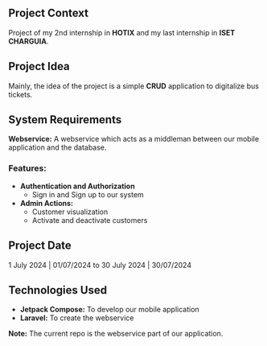 ## Project Context
Project of my 2nd internship in **HOTIX** and my last internship in **ISET CHARGUIA**.

## Project Idea
Mainly, the idea of the project is a simple **CRUD** application to digitalize bus tickets.

## System Requirements
**Webservice:** A webservice which acts as a middleman between our mobile application and the database.

### Features:

- **Authentication and Authorization**
  - Sign in and Sign up to our system
- **Admin Actions:**
  - Customer visualization
  - Activate and deactivate customers

## Project Date
1 July 2024 | 01/07/2024 to 30 July 2024 | 30/07/2024

## Technologies Used
- **Jetpack Compose:** To develop our mobile application
- **Laravel:** To create the webservice

**Note:** The current repo is the webservice part of our application.
